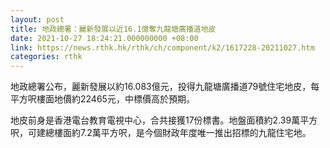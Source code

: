 ```yaml
---
layout: post
title: 地政總署：麗新發展以近16.1億奪九龍塘廣播道地皮
date: 2021-10-27 18:24:21.000000000 +08:00
link: https://news.rthk.hk/rthk/ch/component/k2/1617228-20211027.htm
categories: rthk
---
```


地政總署公布，麗新發展以約16.083億元，投得九龍塘廣播道79號住宅地皮，每平方呎樓面地價約22465元，中標價高於預期。

地皮前身是香港電台教育電視中心，合共接獲17份標書。地盤面積約2.39萬平方呎，可建總樓面約7.2萬平方呎，是今個財政年度唯一推出招標的九龍住宅地。
